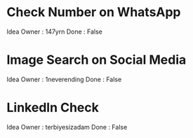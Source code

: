 # Check Number on WhatsApp
Idea Owner : 147yrn
Done : False

# Image Search on Social Media 
Idea Owner : 1neverending
Done : False

# Linkedln Check
Idea Owner : terbiyesizadam
Done : False